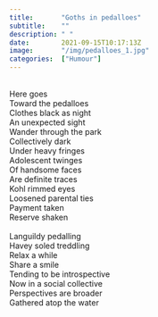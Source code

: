 ```yaml
---
title:       "Goths in pedalloes"
subtitle:    ""
description: " "
date:        2021-09-15T10:17:13Z
image:       "/img/pedalloes_1.jpg"
categories:  ["Humour"]
---
```

<br>Here goes
<br>Toward the pedalloes
<br>Clothes black as night
<br>An unexpected sight
<br>Wander through the park
<br>Collectively dark
<br>Under heavy fringes
<br>Adolescent twinges
<br>Of handsome faces
<br>Are definite traces
<br>Kohl rimmed eyes
<br>Loosened parental ties
<br>Payment taken
<br>Reserve shaken
<br>
<br>Languildy pedalling
<br>Havey soled treddling
<br>Relax a while
<br>Share a smile
<br>Tending to be introspective
<br>Now in a social collective
<br>Perspectives are broader
<br>Gathered atop the water